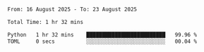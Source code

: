 <!--START_SECTION:waka-->

```txt
From: 16 August 2025 - To: 23 August 2025

Total Time: 1 hr 32 mins

Python   1 hr 32 mins    █████████████████████████   99.96 %
TOML     0 secs          ░░░░░░░░░░░░░░░░░░░░░░░░░   00.04 %
```

<!--END_SECTION:waka-->

